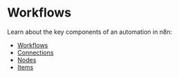 # Workflows

Learn about the key components of an automation in n8n:

* [Workflows](/workflows/workflows/)
* [Connections](/workflows/connections/)
* [Nodes](/workflows/nodes/)
* [Items](/workflows/items/)
